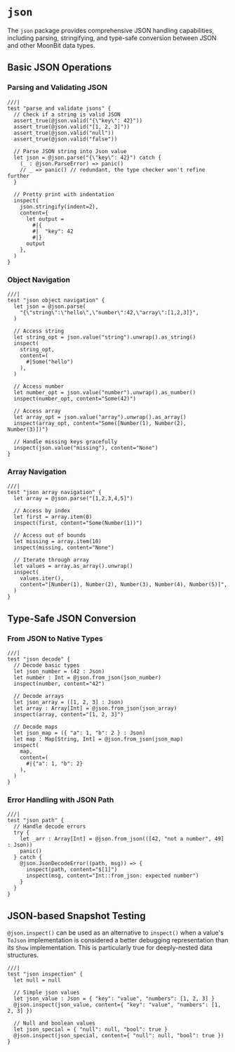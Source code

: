 # `json`

The `json` package provides comprehensive JSON handling capabilities, including parsing, stringifying, and type-safe conversion between JSON and other MoonBit data types.

## Basic JSON Operations

### Parsing and Validating JSON

```moonbit
///|
test "parse and validate jsons" {
  // Check if a string is valid JSON
  assert_true(@json.valid("{\"key\": 42}"))
  assert_true(@json.valid("[1, 2, 3]"))
  assert_true(@json.valid("null"))
  assert_true(@json.valid("false"))

  // Parse JSON string into Json value
  let json = @json.parse("{\"key\": 42}") catch {
    (_ : @json.ParseError) => panic()
    // _ => panic() // redundant, the type checker won't refine further
  }

  // Pretty print with indentation
  inspect(
    json.stringify(indent=2),
    content={
      let output =
        #|{
        #|  "key": 42
        #|}
      output
    },
  )
}
```

### Object Navigation

```moonbit
///|
test "json object navigation" {
  let json = @json.parse(
    "{\"string\":\"hello\",\"number\":42,\"array\":[1,2,3]}",
  )

  // Access string
  let string_opt = json.value("string").unwrap().as_string()
  inspect(
    string_opt,
    content=(
      #|Some("hello")
    ),
  )

  // Access number
  let number_opt = json.value("number").unwrap().as_number()
  inspect(number_opt, content="Some(42)")

  // Access array
  let array_opt = json.value("array").unwrap().as_array()
  inspect(array_opt, content="Some([Number(1), Number(2), Number(3)])")

  // Handle missing keys gracefully
  inspect(json.value("missing"), content="None")
}
```

### Array Navigation

```moonbit
///|
test "json array navigation" {
  let array = @json.parse("[1,2,3,4,5]")

  // Access by index
  let first = array.item(0)
  inspect(first, content="Some(Number(1))")

  // Access out of bounds
  let missing = array.item(10)
  inspect(missing, content="None")

  // Iterate through array
  let values = array.as_array().unwrap()
  inspect(
    values.iter(),
    content="[Number(1), Number(2), Number(3), Number(4), Number(5)]",
  )
}
```

## Type-Safe JSON Conversion

### From JSON to Native Types

```moonbit
///|
test "json decode" {
  // Decode basic types
  let json_number = (42 : Json)
  let number : Int = @json.from_json(json_number)
  inspect(number, content="42")

  // Decode arrays
  let json_array = ([1, 2, 3] : Json)
  let array : Array[Int] = @json.from_json(json_array)
  inspect(array, content="[1, 2, 3]")

  // Decode maps
  let json_map = ({ "a": 1, "b": 2 } : Json)
  let map : Map[String, Int] = @json.from_json(json_map)
  inspect(
    map,
    content=(
      #|{"a": 1, "b": 2}
    ),
  )
}
```

### Error Handling with JSON Path

```moonbit
///|
test "json path" {
  // Handle decode errors
  try {
    let _arr : Array[Int] = @json.from_json(([42, "not a number", 49] : Json))
    panic()
  } catch {
    @json.JsonDecodeError((path, msg)) => {
      inspect(path, content="$[1]")
      inspect(msg, content="Int::from_json: expected number")
    }
  }
}
```

## JSON-based Snapshot Testing

`@json.inspect()` can be used as an alternative to `inspect()` when a value's `ToJson` implementation is considered a better debugging representation than its `Show` implementation.
This is particularly true for deeply-nested data structures.

```moonbit
///|
test "json inspection" {
  let null = null

  // Simple json values
  let json_value : Json = { "key": "value", "numbers": [1, 2, 3] }
  @json.inspect(json_value, content={ "key": "value", "numbers": [1, 2, 3] })

  // Null and boolean values
  let json_special = { "null": null, "bool": true }
  @json.inspect(json_special, content={ "null": null, "bool": true })
}
```



